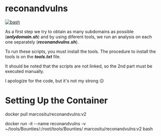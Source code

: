 # reconandvulns
[![bash](https://img.shields.io/badge/-bash-bash)](https://github.com/marcositu/reconandvulns/tree/master/)

As a first step we try to obtain as many subdomains as possible (***onlydomain.sh***) and by using diferent tools, we run an analysis on each one separately (***reconandvulns.sh***).

To run these scripts, you must install the tools. The procedure to install the tools is on the ***tools.txt*** file.

It should be noted that the scripts are not linked, so the 2nd part must be executed manually.

I apologize for the code, but it's not my strong 😕

#  Setting Up the Container
docker pull marcositu/reconandvulns:v2

docker run -it --name reconandvulns -v ~/tools/Bounties/:/root/tools/Bounties/ marcositu/reconandvulns:v2 bash
